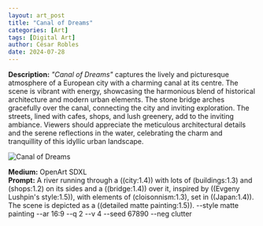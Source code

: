 ```yaml
---
layout: art_post
title: "Canal of Dreams"
categories: [Art]
tags: [Digital Art]
author: César Robles
date: 2024-07-28
---
```

**Description:** *"Canal of Dreams"* captures the lively and picturesque atmosphere of a European city with a charming canal at its centre. The scene is vibrant with energy, showcasing the harmonious blend of historical architecture and modern urban elements. The stone bridge arches gracefully over the canal, connecting the city and inviting exploration. The streets, lined with cafes, shops, and lush greenery, add to the inviting ambiance. Viewers should appreciate the meticulous architectural details and the serene reflections in the water, celebrating the charm and tranquillity of this idyllic urban landscape.

![Canal of Dreams](/imag/digital_art/canal_of_dreams.jpg)

**Medium:** OpenArt SDXL\
**Prompt:** A river running through a ((city:1.4)) with lots of (buildings:1.3) and (shops:1.2) on its sides and a ((bridge:1.4)) over it, inspired by ((Evgeny Lushpin's style:1.5)), with elements of (cloisonnism:1.3), set in ((Japan:1.4)). The scene is depicted as a ((detailed matte painting:1.5)). --style matte painting --ar 16:9 --q 2 --v 4 --seed 67890 --neg clutter

